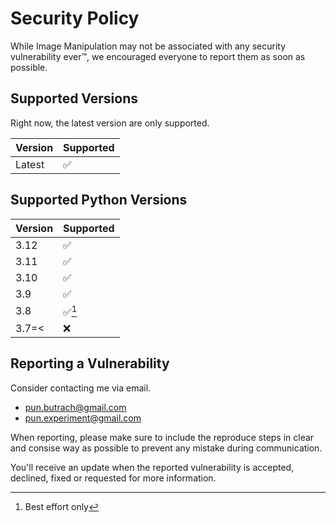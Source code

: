 # Security Policy

While Image Manipulation may not be associated with any 
security vulnerability ever:tm:, we encouraged everyone 
to report them as soon as possible.

## Supported Versions

Right now, the latest version are only supported.

| Version | Supported          |
| ------- | ------------------ |
| Latest  | :white_check_mark: |

## Supported Python Versions

| Version | Supported              |
| ------- | ---------------------- |
| 3.12    | :white_check_mark:     |
| 3.11    | :white_check_mark:     |
| 3.10    | :white_check_mark:     |
| 3.9     | :white_check_mark:     |
| 3.8     | :white_check_mark:[^1] |
| 3.7=<   | :x:                    |

## Reporting a Vulnerability

Consider contacting me via email.

* pun.butrach@gmail.com
* pun.experiment@gmail.com

When reporting, please make sure to include 
the reproduce steps in clear and consise way as possible
to prevent any mistake during communication.

You'll receive an update when the reported vulnerability is 
accepted, declined, fixed or requested for more information.

[^1]: Best effort only
